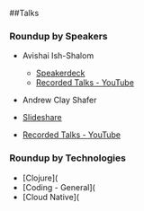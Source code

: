 ##Talks 

### Roundup by Speakers
- Avishai Ish-Shalom 
  - [Speakerdeck](https://slides.com/nukemberg)
  - [Recorded Talks - YouTube](https://www.youtube.com/playlist?list=PLaPhdMYPt9QgsDHp9dZWXOBbBmGIG03kH)
    
 - Andrew Clay Shafer
  - [Slideshare](https://www.slideshare.net/littleidea)
  - [Recorded Talks - YouTube](https://www.youtube.com/watch?v=ALGuyXSo5e8&list=PLaPhdMYPt9QizjOPIPYWpTrrx6zwSQvZ_)
 
### Roundup by Technologies 
- [Clojure](
- [Coding - General](
- [Cloud Native](
  
 
 
 
 
 
 
 
 
